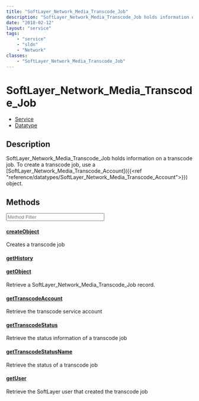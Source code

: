 ```yaml
---
title: "SoftLayer_Network_Media_Transcode_Job"
description: "SoftLayer_Network_Media_Transcode_Job holds information on a transcode job. To create a transcode job, use a [SoftLayer_... "
date: "2018-02-12"
layout: "service"
tags:
    - "service"
    - "sldn"
    - "Network"
classes:
    - "SoftLayer_Network_Media_Transcode_Job"
---
```

# SoftLayer_Network_Media_Transcode_Job
<div id='service-datatype'>
    <ul id='sldn-reference-tabs'>
    <li id='service'> <a href='/reference/services/SoftLayer_Network_Media_Transcode_Job' >Service</a></li>    <li id='datatype'> <a href='/reference/datatypes/SoftLayer_Network_Media_Transcode_Job' >Datatype</a></li>
    </ul>
</div>

## Description


SoftLayer_Network_Media_Transcode_Job holds information on a transcode job. To create a transcode job, use a [SoftLayer_Network_Media_Transcode_Account]({{<ref "reference/datatypes/SoftLayer_Network_Media_Transcode_Account">}}) object. 



        
<div id="properties" class="content service-content">

## Methods

<div class="view-filters">
    <div class="clearfix">
        <div class="search-input-box">
            <input placeholder="Method Filter" onkeyup="titleSearch(inputId='edit-combine', divId='method-div', elementClass='method-row')" 
                type="text" id="edit-combine" value="" size="30" maxlength="128" class="form-text">
        </div>
    </div>
</div>

<div id="method-div">

<div class="method-row">

#### [createObject](/reference/services/SoftLayer_Network_Media_Transcode_Job/createObject)
Creates a transcode job

</div>

<div class="method-row">

#### [getHistory](/reference/services/SoftLayer_Network_Media_Transcode_Job/getHistory)


</div>

<div class="method-row">

#### [getObject](/reference/services/SoftLayer_Network_Media_Transcode_Job/getObject)
Retrieve a SoftLayer_Network_Media_Transcode_Job record.

</div>

<div class="method-row">

#### [getTranscodeAccount](/reference/services/SoftLayer_Network_Media_Transcode_Job/getTranscodeAccount)
Retrieve the transcode service account

</div>

<div class="method-row">

#### [getTranscodeStatus](/reference/services/SoftLayer_Network_Media_Transcode_Job/getTranscodeStatus)
Retrieve the status information of a transcode job

</div>

<div class="method-row">

#### [getTranscodeStatusName](/reference/services/SoftLayer_Network_Media_Transcode_Job/getTranscodeStatusName)
Retrieve the status of a transcode job

</div>

<div class="method-row">

#### [getUser](/reference/services/SoftLayer_Network_Media_Transcode_Job/getUser)
Retrieve the SoftLayer user that created the transcode job

</div>
</div>

</div>

